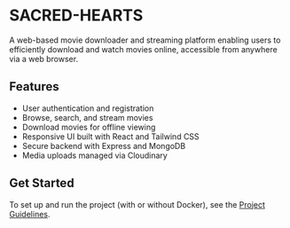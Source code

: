 # SACRED-HEARTS

A web-based movie downloader and streaming platform enabling users to efficiently download and watch movies online, accessible from anywhere via a web browser.

## Features
- User authentication and registration
- Browse, search, and stream movies
- Download movies for offline viewing
- Responsive UI built with React and Tailwind CSS
- Secure backend with Express and MongoDB
- Media uploads managed via Cloudinary

## Get Started

To set up and run the project (with or without Docker), see the [Project Guidelines](./project-guidelines.md).
